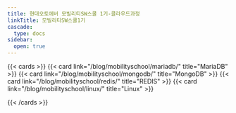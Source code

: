 ```yaml
---
title: 현대오토에버 모빌리티SW스쿨 1기-클라우드과정
linkTitle: 모빌리티SW스쿨1기
cascade:
  type: docs
sidebar:
  open: true
---
```

{{< cards >}}
  {{< card link="/blog/mobilityschool/mariadb/" title="MariaDB" >}}
  {{< card link="/blog/mobilityschool/mongodb/" title="MongoDB" >}}
  {{< card link="/blog/mobilityschool/redis/" title="REDIS" >}}
  {{< card link="/blog/mobilityschool/linux/" title="Linux" >}}

{{< /cards >}}